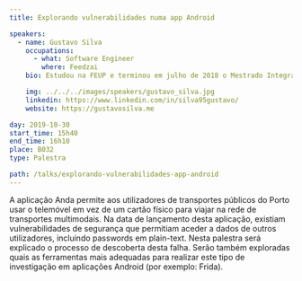 ```yaml
---
title: Explorando vulnerabilidades numa app Android

speakers:
  - name: Gustavo Silva
    occupations:
      - what: Software Engineer
        where: Feedzai
    bio: Estudou na FEUP e terminou em julho de 2018 o Mestrado Integrado em Engenharia Informática e Computação. Logo após os estudos juntou-se à Feedzai, tendo como principal responsabilidade adaptar as soluções anti-fraude da empresa a cada um dos seus clientes. Adora viajar, tanto de férias como em trabalho, e um dos seus hobbies na área da informática é explorar sistemas à procura de vulnerabilidades de segurança.

    img: ../../../images/speakers/gustavo_silva.jpg
    linkedin: https://www.linkedin.com/in/silva95gustavo/
    website: https://gustavosilva.me

day: 2019-10-30 
start_time: 15h40
end_time: 16h10
place: B032
type: Palestra

path: /talks/explorando-vulnerabilidades-app-android
---
```


A aplicação Anda permite aos utilizadores de transportes públicos do Porto usar o telemóvel em vez de um cartão físico para viajar na rede de transportes multimodais. Na data de lançamento desta aplicação, existiam vulnerabilidades de segurança que permitiam aceder a dados de outros utilizadores, incluindo passwords em plain-text.
Nesta palestra será explicado o processo de descoberta desta falha. Serão também exploradas quais as ferramentas mais adequadas para realizar este tipo de investigação em aplicações Android (por exemplo: Frida).
